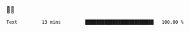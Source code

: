 ### 👨‍💻

<!--START_SECTION:waka-->
```text
Text         13 mins         █████████████████████████   100.00 % 
```
<!--END_SECTION:waka-->
